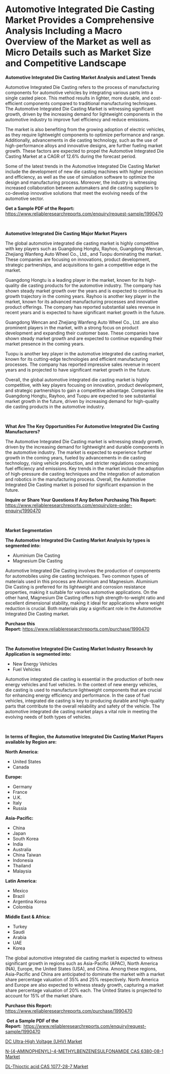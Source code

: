<p><h1>Automotive Integrated Die Casting Market Provides a Comprehensive Analysis Including a Macro Overview of the Market as well as Micro Details such as Market Size and Competitive Landscape</h1></p><p><strong>Automotive Integrated Die Casting Market Analysis and Latest Trends</strong></p>
<p><p>Automotive Integrated Die Casting refers to the process of manufacturing components for automotive vehicles by integrating various parts into a single casted piece. This method results in lighter, more durable, and cost-efficient components compared to traditional manufacturing techniques. The Automotive Integrated Die Casting Market is witnessing significant growth, driven by the increasing demand for lightweight components in the automotive industry to improve fuel efficiency and reduce emissions. </p><p>The market is also benefiting from the growing adoption of electric vehicles, as they require lightweight components to optimize performance and range. Additionally, advancements in die casting technology, such as the use of high-performance alloys and innovative designs, are further fueling market growth. These factors are expected to propel the Automotive Integrated Die Casting Market at a CAGR of 12.6% during the forecast period.</p><p>Some of the latest trends in the Automotive Integrated Die Casting Market include the development of new die casting machines with higher precision and efficiency, as well as the use of simulation software to optimize the design and manufacturing process. Moreover, the industry is witnessing increased collaboration between automakers and die casting suppliers to co-develop innovative solutions that meet the evolving needs of the automotive sector.</p></p>
<p><strong>Get a Sample PDF of the Report:&nbsp;</strong> <a href="https://www.reliableresearchreports.com/enquiry/request-sample/1990470">https://www.reliableresearchreports.com/enquiry/request-sample/1990470</a></p>
<p>&nbsp;</p>
<p><strong>Automotive Integrated Die Casting Major Market Players</strong></p>
<p><p>The global automotive integrated die casting market is highly competitive with key players such as Guangdong Hongtu, Rayhoo, Guangdong Wencan, Zhejiang Wanfeng Auto Wheel Co., Ltd., and Tuopu dominating the market. These companies are focusing on innovations, product development, strategic partnerships, and acquisitions to gain a competitive edge in the market.</p><p>Guangdong Hongtu is a leading player in the market, known for its high-quality die casting products for the automotive industry. The company has shown steady market growth over the years and is expected to continue its growth trajectory in the coming years. Rayhoo is another key player in the market, known for its advanced manufacturing processes and innovative product offerings. The company has reported substantial sales revenue in recent years and is expected to have significant market growth in the future.</p><p>Guangdong Wencan and Zhejiang Wanfeng Auto Wheel Co., Ltd. are also prominent players in the market, with a strong focus on product development and expanding their customer base. These companies have shown steady market growth and are expected to continue expanding their market presence in the coming years.</p><p>Tuopu is another key player in the automotive integrated die casting market, known for its cutting-edge technologies and efficient manufacturing processes. The company has reported impressive sales revenue in recent years and is projected to have significant market growth in the future.</p><p>Overall, the global automotive integrated die casting market is highly competitive, with key players focusing on innovation, product development, and strategic partnerships to gain a competitive advantage. Companies like Guangdong Hongtu, Rayhoo, and Tuopu are expected to see substantial market growth in the future, driven by increasing demand for high-quality die casting products in the automotive industry.</p></p>
<p>&nbsp;</p>
<p><strong>What Are The Key Opportunities For Automotive Integrated Die Casting Manufacturers?</strong></p>
<p><p>The Automotive Integrated Die Casting market is witnessing steady growth, driven by the increasing demand for lightweight and durable components in the automotive industry. The market is expected to experience further growth in the coming years, fueled by advancements in die casting technology, rising vehicle production, and stricter regulations concerning fuel efficiency and emissions. Key trends in the market include the adoption of high-pressure die casting techniques and the integration of automation and robotics in the manufacturing process. Overall, the Automotive Integrated Die Casting market is poised for significant expansion in the future.</p></p>
<p><strong>Inquire or Share Your Questions If Any Before Purchasing This Report:</strong> <a href="https://www.reliableresearchreports.com/enquiry/pre-order-enquiry/1990470">https://www.reliableresearchreports.com/enquiry/pre-order-enquiry/1990470</a></p>
<p>&nbsp;</p>
<p><strong>Market Segmentation</strong></p>
<p><strong>The Automotive Integrated Die Casting Market Analysis by types is segmented into:</strong></p>
<p><ul><li>Aluminium Die Casting</li><li>Magnesium Die Casting</li></ul></p>
<p><p>Automotive Integrated Die Casting involves the production of components for automobiles using die casting techniques. Two common types of materials used in this process are Aluminium and Magnesium. Aluminium Die Casting is preferred for its lightweight and corrosion resistance properties, making it suitable for various automotive applications. On the other hand, Magnesium Die Casting offers high strength-to-weight ratio and excellent dimensional stability, making it ideal for applications where weight reduction is crucial. Both materials play a significant role in the Automotive Integrated Die Casting market.</p></p>
<p><strong>Purchase this Report:&nbsp;</strong><a href="https://www.reliableresearchreports.com/purchase/1990470">https://www.reliableresearchreports.com/purchase/1990470</a></p>
<p>&nbsp;</p>
<p><strong>The Automotive Integrated Die Casting Market Industry Research by Application is segmented into:</strong></p>
<p><ul><li>New Energy Vehicles</li><li>Fuel Vehicles</li></ul></p>
<p><p>Automotive integrated die casting is essential in the production of both new energy vehicles and fuel vehicles. In the context of new energy vehicles, die casting is used to manufacture lightweight components that are crucial for enhancing energy efficiency and performance. In the case of fuel vehicles, integrated die casting is key to producing durable and high-quality parts that contribute to the overall reliability and safety of the vehicle. The automotive integrated die casting market plays a vital role in meeting the evolving needs of both types of vehicles.</p></p>
<p>&nbsp;</p>
<p><strong>In terms of Region, the Automotive Integrated Die Casting Market Players available by Region are:</strong></p>
<p>
    <p> <strong> North America: </strong>
        <ul>
            <li>United States</li>
            <li>Canada</li>
        </ul>
        </p> 
    <p> <strong> Europe: </strong>
        <ul>
            <li>Germany</li>
            <li>France</li>
            <li>U.K.</li>
            <li>Italy</li>
            <li>Russia</li>
        </ul>
        </p> 
    <p> <strong> Asia-Pacific: </strong>
        <ul>
            <li>China</li>
            <li>Japan</li>
            <li>South Korea</li>
            <li>India</li>
            <li>Australia</li>
            <li>China Taiwan</li>
            <li>Indonesia</li>
            <li>Thailand</li>
            <li>Malaysia</li>
        </ul>
        </p> 
    <p> <strong> Latin America: </strong>
        <ul>
            <li>Mexico</li>
            <li>Brazil</li>
            <li>Argentina Korea</li>
            <li>Colombia</li>
        </ul>
        </p> 
    <p> <strong> Middle East & Africa: </strong>
        <ul>
            <li>Turkey</li>
            <li>Saudi</li>
            <li>Arabia</li>
            <li>UAE</li>
            <li>Korea</li>
        </ul>
    </p>
    </p>
<p><p>The global automotive integrated die casting market is expected to witness significant growth in regions such as Asia-Pacific (APAC), North America (NA), Europe, the United States (USA), and China. Among these regions, Asia-Pacific and China are anticipated to dominate the market with a market share percentage valuation of 35% and 25% respectively. North America and Europe are also expected to witness steady growth, capturing a market share percentage valuation of 20% each. The United States is projected to account for 15% of the market share.</p></p>
<p><strong>Purchase this Report: </strong><a href="https://www.reliableresearchreports.com/purchase/1990470">https://www.reliableresearchreports.com/purchase/1990470</a></p>
<p>&nbsp;<strong>Get a Sample PDF of the Report:&nbsp;&nbsp;</strong><a href="https://www.reliableresearchreports.com/enquiry/request-sample/1990470">https://www.reliableresearchreports.com/enquiry/request-sample/1990470</a></p>
<p><strong></strong></p>
<p><p><a href="https://view.publitas.com/reportprime-1/dc-ultra-high-voltage-uhv-market-provides-detailed-segmentation-of-this-market-based-on-type-application-and-region-and-forecast-for-the-period-from-2023-2030/">DC Ultra-High Voltage (UHV) Market</a></p><p><a href="https://view.publitas.com/reportprime-1/n-4-aminophenyl-4-methylbenzenesulfonamide-cas-6380-08-1-market-growth-market-trends-covid-19-impact-and-forecasts-for-period-from-2023-2030/">N-(4-AMINOPHENYL)-4-METHYLBENZENESULFONAMIDE CAS 6380-08-1 Market</a></p><p><a href="https://view.publitas.com/reportprime-1/dl-thioctic-acid-cas-1077-28-7-market-size-focuses-on-market-dynamics-in-depth-analysis-and-future-projections-of-its-market-forecasted-for-period-from-2023-to-2030/">DL-Thioctic acid CAS 1077-28-7 Market</a></p></p>